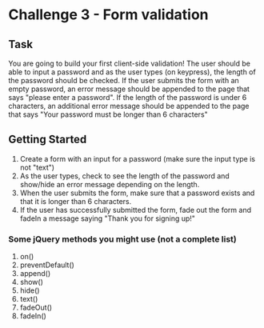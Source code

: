 # Challenge 3 - Form validation

## Task

You are going to build your first client-side validation! The user should be able to input a password and as the user types (on keypress), the length of the password should be checked. If the user submits the form with an empty password, an error message should be appended to the page that says "please enter a password". If the length of the password is under 6 characters, an additional error message should be appended to the page that says "Your password must be longer than 6 characters"

## Getting Started

1. Create a form with an input for a password (make sure the input type is not "text")
2. As the user types, check to see the length of the password and show/hide an error message depending on the length.
3. When the user submits the form, make sure that a password exists and that it is longer than 6 characters.
4. If the user has successfully submitted the form, fade out the form and fadeIn a message saying "Thank you for signing up!"


### Some jQuery methods you might use (not a complete list)

1. on()
2. preventDefault()
3. append()
4. show()
5. hide()
6. text()
7. fadeOut()
8. fadeIn()
